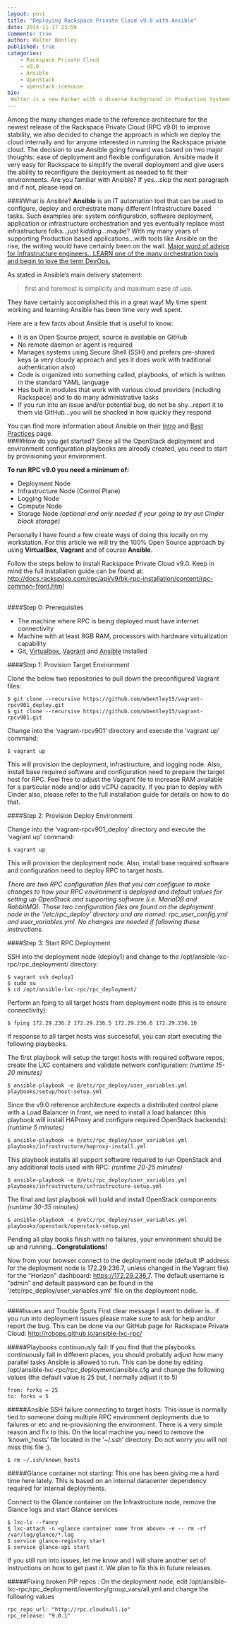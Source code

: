 ```yaml
---
layout: post
title: "Deploying Rackspace Private Cloud v9.0 with Ansible"
date: 2014-11-17 23:58
comments: true
author: Walter Bentley
published: true
categories:
    - Rackspace Private Cloud
    - v9.0
    - Ansible
    - OpenStack
    - openstack-icehouse
bio:
 Walter is a new Racker with a diverse background in Production Systems Administration and Solutions Architecture. He brings over 15 years of experience across numerous industries such as Online Marketing, Financial, Insurance, Aviation, Food Industry and Education. You can find him on twitter as @djstayflypro
---
```


Among the many changes made to the reference architecture for the newest release of the Rackspace Private Cloud (RPC v9.0) to improve stability, we also decided to change the approach in which we deploy the cloud internally and for anyone interested in running the Rackspace private cloud.  The decision to use Ansible going forward was based on two major thoughts: ease of deployment and flexible configuration.  Ansible made it very easy for Rackspace to simplify the overall deployment and give users the ability to reconfigure the deployment as needed to fit their environments.  Are you familiar with Ansible?  If yes…skip the next paragraph and if not, please read on.

<!-- more -->

####What is Ansible?
**Ansible** is an IT automation tool that can be used to configure, deploy and orchestrate many different Infrastructure based tasks.  Such examples are: system configuration, software deployment, application or infrastructure orchestration and yes eventually replace most infrastructure folks…*just kidding…maybe*?  With my many years of supporting Production based applications…with tools like Ansible on the rise, the writing would have certainly been on the wall.  <u>Major word of advice for Infrastructure engineers…LEARN one of the many orchestration tools and begin to love the term DevOps.</u>  

As stated in Ansible’s main delivery statement: 
>first and foremost is simplicity and maximum ease of use.  

They have certainly accomplished this in a great way!  My time spent working and learning Ansible has been time very well spent.  

Here are a few facts about Ansible that is useful to know:

   * It is an Open Source project, source is available on GitHub
   * No remote daemon or agent is required
   * Manages systems using Secure Shell (SSH) and prefers pre-shared keys (a very cloudy approach and yes it does work with traditional authentication also)
   * Code is organized into something called, playbooks, of which is written in the standard YAML language
   * Has built in modules that work with various cloud providers (including Rackspace) and to do many administrative tasks
   * If you run into an issue and/or potential bug, do not be shy…report it to them via GitHub…you will be shocked in how quickly they respond

You can find more information about Ansible on their [Intro](http://docs.ansible.com/intro.html) and [Best Practices](http://docs.ansible.com/playbooks_best_practices.html) page.
</br>
####How do you get started?
Since all the OpenStack deployment and environment configuration playbooks are already created, you need to start by provisioning your environment.  

**To run RPC v9.0 you need a minimum of:**


   * Deployment Node
   * Infrastructure Node (Control Plane)
   * Logging Node
   * Compute Node
   * Storage Node *(optional and only needed if your going to try out Cinder block storage)*

Personally I have found a few create ways of doing this locally on my workstation.  For this article we will try the 100% Open Source approach by using **VirtualBox**, **Vagrant** and of course **Ansible**.  

Follow the steps below to install Rackspace Private Cloud v9.0.  Keep in mind the full installation guide can be found at: http://docs.rackspace.com/rpc/api/v9/bk-rpc-installation/content/rpc-common-front.html

</br>
####Step 0: Prerequisites


   * The machine where RPC is being deployed must have internet connectivity
   * Machine with at least 8GB RAM, processors with hardware virtualization capability
   * Git, [Virtualbox](https://www.virtualbox.org/manual/ch02.html), [Vagrant](https://docs.vagrantup.com/v2/installation/index.html) and [Ansible](http://docs.ansible.com/intro_installation.html) installed

####Step 1: Provision Target Environment

Clone the below two repositories to pull down the preconfigured Vagrant files:

    $ git clone --recursive https://github.com/wbentley15/vagrant-rpcv901_deploy.git
    $ git clone --recursive https://github.com/wbentley15/vagrant-rpcv901.git

Change into the ‘vagrant-rpcv901’ directory and execute the 'vagrant up' command:
    
    $ vagrant up

This will provision the deployment, infrastructure, and logging node.  Also, install base required software and configuration need to prepare the target host for RPC.  Feel free to adjust the Vagrant file to increase RAM available for a particular node and/or add vCPU capacity.  If you plan to deploy with Cinder also, please refer to the full installation guide for details on how to do that.

####Step 2: Provision Deploy Environment

Change into the ‘vagrant-rpcv901_deploy’ directory and execute the ‘vagrant up’ command:

    $ vagrant up

This will provision the deployment node.  Also, install base required software and configuration need to deploy RPC to target hosts.

*There are two RPC configuration files that you can configure to make changes to how your RPC environment is deployed and default values for setting up OpenStack and supporting software (i.e. MariaDB and RabbitMQ).  Those two configuration files are found on the deployment node in the '/etc/rpc_deploy’ directory and are named: rpc_user_config.yml and user_variables.yml. No changes are needed if following these instructions.*

####Step 3: Start RPC Deployment

SSH into the deployment node (deploy1) and change to the /opt/ansible-lxc-rpc/rpc_deployment/ directory:

    $ vagrant ssh deploy1
    $ sudo su
    $ cd /opt/ansible-lxc-rpc/rpc_deployment/


Perform an fping to all target hosts from deployment node (this is to ensure connectivity):

    $ fping 172.29.236.2 172.29.236.5 172.29.236.6 172.29.236.10



If response to all target hosts was successful, you can start executing the following playbooks.


The first playbook will setup the target hosts with required software repos, create the LXC containers and validate network configuration: *(runtime 15-20 minutes)*

    $ ansible-playbook -e @/etc/rpc_deploy/user_variables.yml playbooks/setup/host-setup.yml

Since the v9.0 reference architecture expects a distributed control plane with a Load Balancer in front, we need to install a load balancer (this playbook will install HAProxy and configure required OpenStack backends): *(runtime 5 minutes)*

    $ ansible-playbook -e @/etc/rpc_deploy/user_variables.yml playbooks/infrastructure/haproxy-install.yml

This playbook installs all support software required to run OpenStack and any additional tools used with RPC: *(runtime 20-25 minutes)*

    $ ansible-playbook -e @/etc/rpc_deploy/user_variables.yml playbooks/infrastructure/infrastructure-setup.yml

The final and last playbook will build and install OpenStack components: *(runtime 30-35 minutes)*

    $ ansible-playbook -e @/etc/rpc_deploy/user_variables.yml playbooks/openstack/openstack-setup.yml


Pending all play books finish with no failures, your environment should be up and running...**Congratulations!**

Now from your browser connect to the deployment node (default IP address for the deployment node is 172.29.236.7, unless changed in the Vagrant file) for the “Horizon" dashboard:  https://172.29.236.7.  The default username is “admin” and default password can be found in the '/etc/rpc_deploy/user_variables.yml' file on the deployment node.


---
####Issues and Trouble Spots
First clear message I want to deliver is…if you run into deployment issues please make sure to ask for help and/or report the bug.  This can be done via our GitHub page for Rackspace Private Cloud: http://rcbops.github.io/ansible-lxc-rpc/


#####Playbooks continuously fail:
If you find that the playbooks continuously fail in different places, you should probably adjust how many parallel tasks Ansible is allowed to run.  This can be done by editing /opt/ansible-lxc-rpc/rpc_deployment/ansible.cfg and change the following values (the default value is 25 but, I normally adjust it to 5)

    from: forks = 25 
    to: forks = 5

#####Ansible SSH failure connecting to target hosts:
This issue is normally tied to someone doing multiple RPC environment deployments due to failures or etc and re-provisioning the environment.  There is a very simple reason and fix to this.  On the local machine you need to remove the ‘known_hosts’ file located in the ‘~/.ssh’ directory.  Do not worry you will not miss this file :).

    $ rm ~/.ssh/known_hosts

#####Glance container not starting:
This one has been giving me a hard time here lately.  This is based on an internal datacenter dependency required for internal deployments.  


Connect to the Glance container on the Infrastructure node, remove the Glance logs and start Glance services

    $ lxc-ls --fancy
    $ lxc-attach -n <glance container name from above> -e -- rm -rf /var/log/glance/*.log
    $ service glance-registry start
    $ service glance-api start


If you still run into issues, let me know and I will share another set of instructions on how to get past it.  We plan to fix this in future releases.

#####Fixing broken PIP repos :
On the deployment node, edit /opt/ansible-lxc-rpc/rpc_deployment/inventory/group_vars/all.yml and change the following values

    rpc_repo_url: "http://rpc.cloudnull.io" 
    rpc_release: "9.0.1"